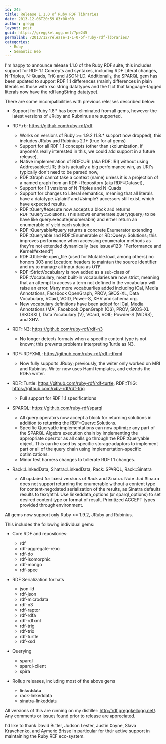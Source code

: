 ```yaml
---
id: 245
title: Release 1.1.0 of Ruby RDF libraries
date: 2013-12-06T20:59:03+00:00
author: gregg
layout: post
guid: https://greggkellogg.net/?p=245
permalink: /2013/12/release-1-1-0-of-ruby-rdf-libraries/
categories:
  - Ruby
  - Semantic Web
---
```

I'm happy to announce release 1.1.0 of the Ruby RDF suite, this includes support for RDF 1.1 Concepts and syntaxes, including RDF Literal changes, N-Triples, N-Quads, TriG and JSON-LD. Additionally, the SPARQL gem has been updated to support RDF 1.1 differences (mainly differences in plain literals vs those with xsd:string datatypes and the fact that language-tagged literals now have the rdf:langString datatype).

There are some incompatibilities with previous releases described below:

  * Support for Ruby 1.8.* has been eliminated from all gems, however the latest versions of JRuby and Rubninus are supported.

  * RDF.rb: <https://github.com/ruby-rdf/rdf>
    
      * Works on versions of Ruby >= 1.9.2 (1.8.* support now dropped), this includes JRuby and Rubinius 2.1+ (true for all gems)
      * Support for all RDF 1.1 concepts (other than skolumization, if anyone's really interested in this, we could add support in a future release),
      * Native implementation of RDF::URI (aka RDF::IRI) without using Addressable::URI; this is actually a big performance win, as URI's typically don't need to be parsed now,
      * RDF::Graph cannot take a context (name) unless it is a projection of a named graph from an RDF:: Repository (aka RDF::Dataset),
      * Support for 1.1 versions of N-Triples and N-Quads
      * Support for changes to Literal semantics, meaning that all literals have a datatype. #plain? and #simple? accessors still exist, which have expected results.
      * RDF::Query#execute now accepts a block and returns RDF::Query::Solutions. This allows enumerable.query(query) to be have like query.execute(enumerable) and either return an enumerable of yield each solution.
      * RDF::Queryable#query returns a concrete Enumerator extending RDF::Queryable and RDF::Enumerable or RD::Query::Solutions; this improves performance when accessing enumerator methods as they're not extended dynamically (see issue #123: "Performance and Kernel#extend")
      * RDF::Util::File.open_file (used for Mutable.load, among others) no honors 303 and Location: headers to maintain the source identifier and try to manage all input data as UTF.
      * RDF::StrictVocabulary is now added as a sub-class of RDF::Vocabulary; most built-in vocabularies are now strict, meaning that an attempt to access a term not defined in the vocabulary will raise an error. Many more vocabuarlies added including iCal, Media Annotations, Facebook OpenGraph, PROV, SKOS-XL, Data Vocabulary, VCard, VOID, Power-S, XHV and schema.org.
      * New vocabulary definitions have been added for ICal, Media Annotations (MA), Facebook OpenGraph (OG), PROV, SKOS-XL (SKOSXL), Data Vocabulary (V), VCard, VOID, Powder-S (WDRS), and XHV.

  * RDF::N3: <https://github.com/ruby-rdf/rdf-n3>
    
      * No longer detects formats when a specific content type is not known; this prevents problems interpreting Turtle as N3.

  * RDF::RDFXML: <https://github.com/ruby-rdf/rdf-rdfxml>
    
      * Now fully supports JRuby; previously, the writer only worked on MRI and Rubinius. Writer now uses Haml templates, and extends the RDFa writer.

  * RDF::Turtle: <https://github.com/ruby-rdf/rdf-turtle>, RDF::TriG: <https://github.com/ruby-rdf/rdf-trig>
    
      * Full support for RDF 1.1 specifications

  * SPARQL: <https://github.com/ruby-rdf/sparql>
    
      * All query operators now accept a block for returning solutions in addition to returning the RDF::Query::Solutions.
      * Specific Queryable implementations can now optimize any part of the SPARQL Algebra execution chain by implementing the appropriate operator as all calls go through the RDF::Queryable object. This can be used by specific storage adaptors to implement part or all of the query chain using implementation-specific optimizations.
      * Minor test harness changes to tollerate RDF 1.1 changes.

  * Rack::LinkedData, Sinatra::LinkedData, Rack::SPARQL, Rack::Sinatra
    
      * All updated for latest versions of Rack and Sinatra. Note that Sinatra does not support returning the enumerable without a content type for content-negotiated serialization of the results, as Sinatra defaults results to text/html. Use linkeddata\_options (or sparql\_options) to set desired content type or format of result. Prioritized ACCEPT types provided through environment.

All gems now support only Ruby >= 1.9.2, JRuby and Rubinius.

This includes the following individual gems:

  * Core RDF and repositories:
    
      * rdf
      * rdf-aggregate-repo
      * rdf-do
      * rdf-isomorphic
      * rdf-mongo
      * rdf-spec

  * RDF Serialization formats
    
      * json-ld
      * rdf-json
      * rdf-microdata
      * rdf-n3
      * rdf-raptor
      * rdf-rdfa
      * rdf-rdfxml
      * rdf-trig
      * rdf-trix
      * rdf-turtle
      * rdf-xsd

  * Querying
    
      * sparql
      * sparql-client
      * spira

  * Rollup releases, including most of the above gems
    
      * linkeddata
      * rack-linkeddata
      * sinatra-linkeddata

All versions of this are running on my distiller: <http://rdf.greggkellogg.net/>. Any comments or issues found prior to release are appreciated.

I'd like to thank David Butler, Judson Lester, Justin Coyne, Slava Kravchenko, and Aymeric Brisse in particular for their active support in maintaining the Ruby RDF eco-system.